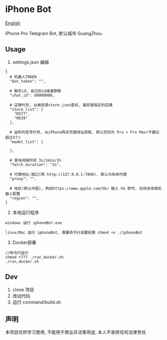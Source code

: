 # iPhone Bot

[English](./README_EN.md)

iPhone Pro Telegram Bot, 默认城市 GuangZhou.

## Usage

1. settings.json 编辑

```
{
  # 机器人TOKEN
  "bot_token": "",
  
  # 聊天id, 自己的id或者群聊
  "chat_id": 00000000,
  
  # 店铺代号, 从根目录store.json查找, 最好是临近的店铺
  "store_list": [
    "R577",
    "R639"
  ],
  
  # 监听的型号代号, 从iPhone购买页面地址获取, 默认空则为 Pro + Pro Max(不建议超过3个)
  "model_list": [
    
  ],
  
  # 查询间隔时间 3s/1min/1h
  "fetch_duration": "3s",
  
  # 代理地址:端口(例 http://127.0.0.1:7890), 默认为系统代理
  "proxy": "",
  
  # 地区(默认中国), 例如https://www.apple.com/hk/ 输入 hk 即可, 后续会改成机器人配置
  "region": "",
}
```

2. 本地运行程序

```
windows 运行 iphoneBot.exe

linux/Mac 运行 iphoneBot, 需要命令行设置权限 chmod +x ./iphoneBot
```

3. Docker部署

```
//命令行运行
chmod +777 ./run_docker.sh 
./run_docker.sh
```

## Dev

1. clone 项目
2. 改动代码
3. 运行 command/build.sh

## 声明

本项目仅供学习使用, 不能用于商业非法等用途, 本人不承担任何法律责任